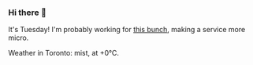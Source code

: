 ### Hi there :wave:

It's Tuesday! I'm probably working for [this bunch](https://github.com/kohofinancial), making a service more micro.

Weather in Toronto: mist, at +0°C.
